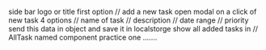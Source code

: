 side bar 
logo or title 
first option // add a new task 
open modal on a click of new task 
4 options // name of task // description // date range // priority  
send this data in object and save it in localstorge
show all added tasks in // AllTask named component
practice one .......



